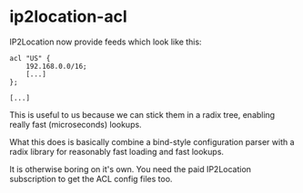 # ip2location-acl

IP2Location now provide feeds which look like this:

```
acl "US" {
	192.168.0.0/16;
	[...]
};

[...]
```

This is useful to us because we can stick them in a radix tree, enabling really fast (microseconds) lookups.

What this does is basically combine a bind-style configuration parser with a radix library for reasonably fast loading
and fast lookups.

It is otherwise boring on it's own.  You need the paid IP2Location subscription to get the ACL config files too.
